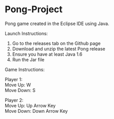 # Pong-Project
Pong game created in the Eclipse IDE using Java.  

Launch Instructions:  
  
1. Go to the releases tab on the Github page  
2. Download and unzip the latest Pong release  
3. Ensure you have at least Java 1.6
4. Run the Jar file
  
Game Instructions:  
  
Player 1:  
Move Up: W  
Move Down: S  
  
Player 2:   
Move Up: Up Arrow Key  
Move Down: Down Arrow Key 
